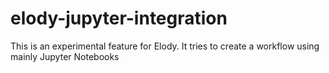 # elody-jupyter-integration
This is an experimental feature for Elody. It tries to create a workflow using mainly Jupyter Notebooks
